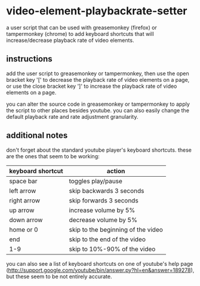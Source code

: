 video-element-playbackrate-setter
=================================
a user script that can be used with greasemonkey (firefox) or tampermonkey
(chrome) to add keyboard shortcuts that will increase/decrease playback rate
of video elements.

instructions
------------
add the user script to greasemonkey or tampermonkey, then use the open bracket
key '[' to decrease the playback rate of video elements on a page, or use the
close bracket key ']' to increase the playback rate of video elements on a 
page.

you can alter the source code in greasemonkey or tampermonkey to apply the 
script to other places besides youtube. you can also easily change the default
playback rate and rate adjustment granularity.

additional notes
----------------
don't forget about the standard youtube player's keyboard shortcuts. these
are the ones that seem to be working:

| keyboard shortcut | action                             |
| ----------------- | ---------------------------------- |
| space bar         | toggles play/pause                 |
| left arrow        | skip backwards 3 seconds           |
| right arrow       | skip forwards 3 seconds            |
| up arrow          | increase volume by 5%              |
| down arrow        | decrease volume by 5%              |
| home or 0         | skip to the beginning of the video |
| end               | skip to the end of the video       |
| 1-9               | skip to 10%-90% of the video       |

you can also see a list of keyboard shortcuts on one of youtube's help page
(http://support.google.com/youtube/bin/answer.py?hl=en&answer=189278), but
these seem to be not entirely accurate.
